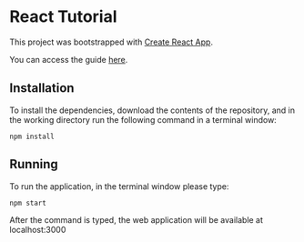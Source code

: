 # React Tutorial
This project was bootstrapped with [Create React App](https://github.com/facebookincubator/create-react-app).

You can access the guide [here](https://github.com/facebookincubator/create-react-app/blob/master/packages/react-scripts/template/README.md).

## Installation

To install the dependencies, download the contents of the repository, and in the working directory run the following command in a terminal window:

```
npm install
```

## Running

To run the application, in the terminal window please type:

```
npm start
```

After the command is typed, the web application will be available at localhost:3000
